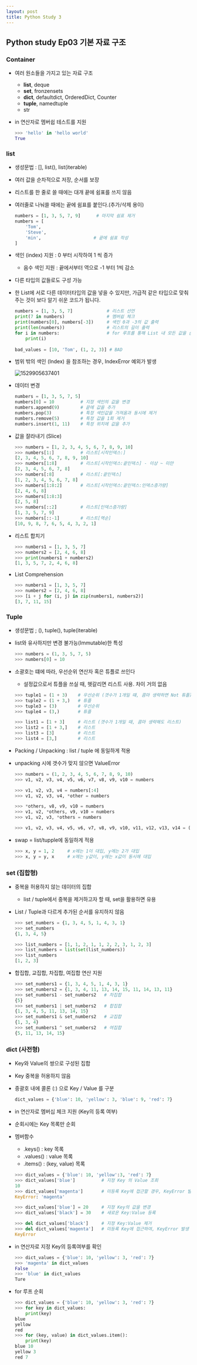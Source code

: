 ```yaml
---
layout: post
title: Python Study 3
---
```


## Python study Ep03 기본 자료 구조



### Container

- 여러 원소들을 가지고 있는 자료 구조

  - **list**, deque
  - **set**, fronzensets
  - **dict**, defaultdict, OrderedDict, Counter
  - **tuple**, namedtuple
  - str

- in 연산자로 멤버쉽 테스트를 지원

  ```python
  >>> 'hello' in 'hello world'
  True
  ```

  

### list

- 생성문법 : [], list(), list(iterable)

- 여러 값을 순차적으로 저장, 순서를 보장

- 리스트를 한 줄로 쓸 때에는 대개 끝에 쉼표를 쓰지 않음

- 여러줄로 나눠쓸 때에는 끝에 쉼표를 붙인다.(추가/삭제 용이)

  ```python
  numbers = [1, 3, 5, 7, 9]      # 마지막 쉼표 제거
  numbers = [                    
      'Tom',
      'Steve',
      'min',                    # 끝에 쉼표 작성
  ]
  ```

- 색인 (index) 지원 : 0 부터 시작하여 1 씩 증가

  - 음수 색인 지원 : 끝에서부터 역으로 -1 부터 1씩 감소

- 다른 타입의 값들로도 구성 가능

- 한 List에 서로 다른 데이터타입의 값을 넣을 수 있지만, 가급적 같은 타입으로 맞춰 주는 것이 보다 알기 쉬운 코드가 됩니다.

  ```python
  numbers = [1, 3, 5, 7]             # 리스트 선언
  print(7 in numbers)                # 멤버쉽 체크
  print(numbers[0], numbers[-3])     # 색인 0과 -3의 값 출력
  print(len(numbers))                # 리스트의 길이 출력
  for i in numbers:                  # for 루프를 통해 List 내 모든 값을 순회
      print(i)
      
  bad_values = [10, 'Tom', (1, 2, 3)] # BAD
  ```

- 범위 밖의 색인 (Index) 을 참조하는 경우, IndexError 예외가 발생

  ![1529905637401](C:\Users\YANGUK\AppData\Local\Temp\1529905637401.png)

- 데이터 변경

  ```python
  numbers = [1, 3, 5, 7, 5]
  numbers[0] = 10          # 지정 색인의 값을 변경
  numbers.append(9)        # 끝에 값을 추가
  numbers.pop(3)           # 특정 색인값을 가져옴과 동시에 제거
  numbers.remove(5)        # 특정 값을 1회 제거
  numbers.insert(1, 11)    # 특정 위치에 값을 추가
  ```

- 값을 잘라내기 (Slice)

  ```python
  >>> numbers = [1, 2, 3, 4, 5, 6, 7, 8, 9, 10]
  >>> numbers[1:]          # 리스트[시작인덱스:]
  [2, 3, 4, 5, 6, 7, 8, 9, 10]
  >>> numbers[1:8]         # 리스트[시작인덱스:끝인덱스] - 이상 ~ 미만
  [2, 3, 4, 5, 6, 7, 8]
  >>> numbers[:8]          # 리스트[:끝인덱스]
  [1, 2, 3, 4, 5, 6, 7, 8]
  >>> numbers[1:8:2]       # 리스트[시작인덱스:끝인덱스:인덱스증가량]
  [2, 4, 6, 8]
  >>> numbers[1:8:3]       
  [2, 5, 8]
  >>> numbers[::2]         # 리스트[인덱스증가량]
  [1, 3, 5, 7, 9]
  >>> numbers[::-1]        # 리스트[역순]
  [10, 9, 8, 7, 6, 5, 4, 3, 2, 1]
  ```

- 리스트 합치기 

  ```python
  >>> numbers1 = [1, 3, 5, 7]
  >>> numbers2 = [2, 4, 6, 8]
  >>> print(numbers1 + numbers2)
  [1, 3, 5, 7, 2, 4, 6, 8]
  ```

- List Comprehension

  ```python
  >>> numbers1 = [1, 3, 5, 7]
  >>> numbers2 = [2, 4, 6, 8]
  >>> [i + j for (i, j) in zip(numbers1, numbers2)]
  [3, 7, 11, 15]
  ```



### Tuple

- 생성문법 ; (), tuple(), tuple(iterable)

- list와 유사하지만 변경 불가능(Immutable)한 특성

  ```python
  >>> numbers = (1, 3, 5, 7, 5)
  >>> numbers[0] = 10
  ```

- 소괄호는 떄에 따라, 우선순위 연산자 혹은 튜플로 쓰인다

  - 설정값으로서 튜플을 쓰실 때, 헷갈리면 리스트 사용. 차이 거의 없음

  ```python
  >>> tuple1 = (1 + 3)    # 우선순위 (갯수가 1개일 떄, 콤마 생략하면 Not 튜플)
  >>> tuple2 = (1 + 3,)   # 튜플
  >>> tuple3 = (3)        # 우선순위
  >>> tuple4 = (3,)       # 튜플
  ```

  ```python
  >>> list1 = [1 + 3]     # 리스트 (갯수가 1개일 때, 콤마 생략해도 리스트)
  >>> list2 = [1 + 3,]    # 리스트
  >>> list3 = [3]         # 리스트
  >>> list4 = [3,]        # 리스트
  ```

- Packing / Unpacking : list / tuple 에 동일하게 적용

- unpacking 시에 갯수가 맞지 않으면 ValueError

  ```python
  >>> numbers = (1, 2, 3, 4, 5, 6, 7, 8, 9, 10)
  >>> v1, v2, v3, v4, v5, v6, v7, v8, v9, v10 = numbers
  ```

  ```python
  >>> v1, v2, v3, v4 = numbers[:4]
  >>> v1, v2, v3, v4, *other = numbers
  ```

  ```python
  >>> *others, v8, v9, v10 = numbers
  >>> v1, v2, *others, v9, v10 = numbers
  >>> v1, v2, v3, *others = numbers
  ```

  ```python
  >>> v1, v2, v3, v4, v5, v6, v7, v8, v9, v10, v11, v12, v13, v14 = (*numbers, 11, 12, 13, 14)
  ```

- swap = list/tupple에 동일하게 적용

  ```python
  >>> x, y = 1, 2     # x에는 1이 대입, y에는 2가 대입
  >>> x, y = y, x     # x에는 y값이, y에는 x값이 동시에 대입
  ```

  

### set (집합형)

- 중복을 허용하지 않는 데이터의 집합

  - list / tuple에서 중복을 제거하고자 할 때, set을 활용하면 유용

- List / Tuple과 다르게 추가된 순서를 유지하지 않음

  ```python
  >>> set_numbers = {1, 3, 4, 5, 1, 4, 3, 1}
  >>> set_numbers
  {1, 3, 4, 5}
  
  >>> list_numbers = [1, 1, 2, 1, 1, 2, 2, 3, 1, 2, 3]
  >>> list_numbers = list(set(list_numbers))
  >>> list_numbers
  [1, 2, 3]
  ```

- 합집합, 교집합, 차집합, 여집합 연산 지원

  ```python
  >>> set_numbers1 = {1, 3, 4, 5, 1, 4, 3, 1}
  >>> set_numbers2 = {1, 3, 4, 11, 13, 14, 15, 11, 14, 13, 11}
  >>> set_numbers1 - set_numbers2   # 차집합
  {5}
  >>> set_numbers1 | set_numbers2   # 합집합 
  {1, 3, 4, 5, 11, 13, 14, 15}
  >>> set_numbers1 & set_numbers2   # 교집합
  {1, 3, 4}
  >>> set_numbers1 ^ set_numbers2   # 여집합
  {5, 11, 13, 14, 15}
  ```

  

### dict (사전형)

- Key와 Value의 쌍으로 구성된 집합

- Key 중복을 허용하지 않음

- 중괄호 내에 콜론 (:) 으로 Key / Value 를 구분

  ```python
  dict_values = {'blue': 10, 'yellow': 3, 'blue': 9, 'red': 7}
  ```

- in 연산자로 멤버십 체크 지원 (Key의 등록 여부)

- 순회시에는 Key 목록만 순회

- 멤버함수

  - .keys() : key 목록
  - .values() : value 목록
  - .items() : (key, value) 목록

  ```python
  >>> dict_values = {'blue': 10, 'yellow':3, 'red': 7}
  >>> dict_values['blue']          # 지정 Key 의 Value 조회
  10
  >>> dict_values['magenta']       # 미등록 Key에 접근할 경우, KeyError 발생
  KeyError: 'magenta'
  
  >>> dict_values['blue'] = 20     # 지정 Key의 값을 변경
  >>> dict_values['black'] = 30    # 새로운 Key:Value 등록
  
  >>> del dict_values['black']     # 지정 Key:Value 제거
  >>> del dict_values['magenta']   # 미등록 Key에 접근하여, KeyError 발생
  KeyError
  ```

- in 연산자로 지정 Key의 등록여부를 확인

  ```python
  >>> dict_values = {'blue': 10, 'yellow': 3, 'red': 7}
  >>> 'magenta' in dict_values
  False
  >>> 'blue' in dict_values
  Ture
  ```

- for 루프 순회

  ```python
  >>> dict_values = {'blue': 10, 'yellow': 3, 'red': 7}
  >>> for key in dict_values:
      print(key)
  blue
  yellow
  red
  >>> for (key, value) in dict_values.item():
      print(key)
  blue 10
  yellow 3
  red 7
  ```

  

